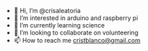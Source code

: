 - 👋 Hi, I’m @crisaleatoria
- 👀 I’m interested in arduino and raspberry pi
- 🌱 I’m currently learning science
- 💞️ I’m looking to collaborate on volunteering
- 📫 How to reach me cristblanco@gmail.com

<!---
crisaleatoria/crisaleatoria is a ✨ special ✨ repository because its `README.md` (this file) appears on your GitHub profile.
You can click the Preview link to take a look at your changes.
--->
